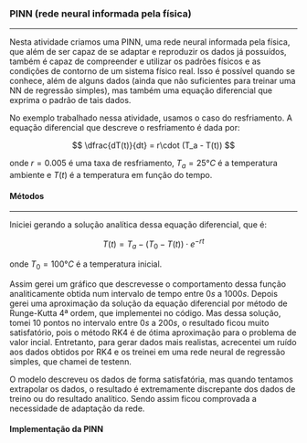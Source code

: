 ### PINN (rede neural informada pela física)
---
Nesta atividade criamos uma PINN, uma rede neural informada pela física, que além de ser capaz de se adaptar e reproduzir os dados já possuídos, também é capaz de compreender e utilizar
os padrões físicos e as condições de contorno de um sistema físico real. Isso é possível quando se conhece, além de alguns dados (ainda que não suficientes para treinar uma NN de regressão
simples), mas também uma equação diferencial que exprima o padrão de tais dados.

No exemplo trabalhado nessa atividade, usamos o caso do resfriamento. A equação diferencial que descreve o resfriamento é dada por:

$$ \dfrac{dT(t)}{dt} = r\cdot (T_a - T(t)) $$

onde $r=0.005$ é uma taxa de resfriamento, $T_a=25°C$ é a temperatura ambiente e $T(t)$ é a temperatura em função do tempo.

#### Métodos
---

Iniciei gerando a solução analítica dessa equação diferencial, que é:

$$ T(t) = T_a - (T_0 - T(t))\cdot e^{-rt} $$

onde $T_0=100°C$ é a temperatura inicial.

Assim gerei um gráfico que descrevesse o comportamento dessa função analiticamente obtida num intervalo de tempo entre $0s$ a $1000s$. Depois gerei uma aproximação da solução da equação
diferencial por método de Runge-Kutta 4ª ordem, que implementei no código. Mas dessa solução, tomei 10 pontos no intervalo entre $0s$ a $200s$, o resultado ficou muito satisfatório, pois
o método RK4 é de ótima aproximação para o problema de valor incial. Entretanto, para gerar dados mais realistas, acrecentei um ruído aos dados obtidos por RK4 e os treinei em uma rede
neural de regressão simples, que chamei de testenn.

O modelo descreveu os dados de forma satisfatória, mas quando tentamos extrapolar os dados, o resultado é extremamente discrepante dos dados de treino ou do resultado analítico. Sendo assim
ficou comprovada a necessidade de adaptação da rede.

#### Implementação da PINN
